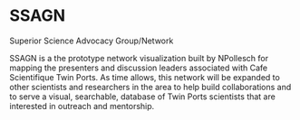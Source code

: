 # SSAGN
Superior Science Advocacy Group/Network

SSAGN is a the prototype network visualization built by NPollesch for mapping the presenters and discussion 
leaders associated with Cafe Scientifique Twin Ports.  As time allows, this network will be expanded to other 
scientists and researchers in the area to help build collaborations and to serve a visual, searchable, database of
Twin Ports scientists that are interested in outreach and mentorship.
